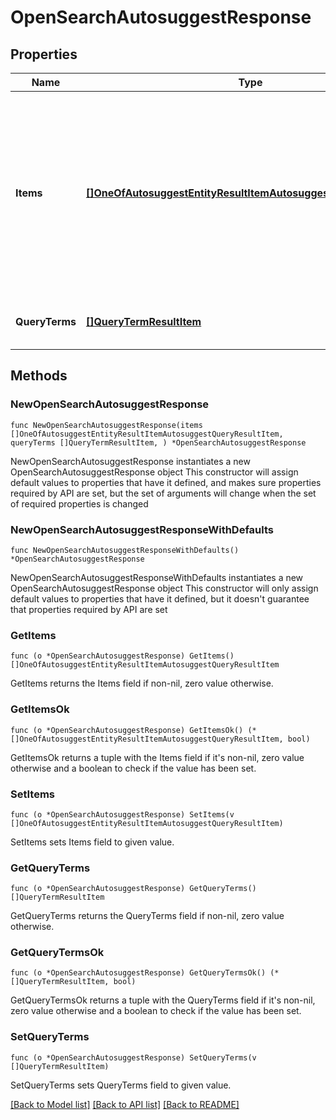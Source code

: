 # OpenSearchAutosuggestResponse

## Properties

Name | Type | Description | Notes
------------ | ------------- | ------------- | -------------
**Items** | [**[]OneOfAutosuggestEntityResultItemAutosuggestQueryResultItem**](OneOfAutosuggestEntityResultItemAutosuggestQueryResultItem.md) | The results are presented as a JSON list of candidates in ranked order (most-likely to least-likely) based on the matched location criteria. | 
**QueryTerms** | [**[]QueryTermResultItem**](QueryTermResultItem.md) | Suggestions for refining individual query terms | 

## Methods

### NewOpenSearchAutosuggestResponse

`func NewOpenSearchAutosuggestResponse(items []OneOfAutosuggestEntityResultItemAutosuggestQueryResultItem, queryTerms []QueryTermResultItem, ) *OpenSearchAutosuggestResponse`

NewOpenSearchAutosuggestResponse instantiates a new OpenSearchAutosuggestResponse object
This constructor will assign default values to properties that have it defined,
and makes sure properties required by API are set, but the set of arguments
will change when the set of required properties is changed

### NewOpenSearchAutosuggestResponseWithDefaults

`func NewOpenSearchAutosuggestResponseWithDefaults() *OpenSearchAutosuggestResponse`

NewOpenSearchAutosuggestResponseWithDefaults instantiates a new OpenSearchAutosuggestResponse object
This constructor will only assign default values to properties that have it defined,
but it doesn't guarantee that properties required by API are set

### GetItems

`func (o *OpenSearchAutosuggestResponse) GetItems() []OneOfAutosuggestEntityResultItemAutosuggestQueryResultItem`

GetItems returns the Items field if non-nil, zero value otherwise.

### GetItemsOk

`func (o *OpenSearchAutosuggestResponse) GetItemsOk() (*[]OneOfAutosuggestEntityResultItemAutosuggestQueryResultItem, bool)`

GetItemsOk returns a tuple with the Items field if it's non-nil, zero value otherwise
and a boolean to check if the value has been set.

### SetItems

`func (o *OpenSearchAutosuggestResponse) SetItems(v []OneOfAutosuggestEntityResultItemAutosuggestQueryResultItem)`

SetItems sets Items field to given value.


### GetQueryTerms

`func (o *OpenSearchAutosuggestResponse) GetQueryTerms() []QueryTermResultItem`

GetQueryTerms returns the QueryTerms field if non-nil, zero value otherwise.

### GetQueryTermsOk

`func (o *OpenSearchAutosuggestResponse) GetQueryTermsOk() (*[]QueryTermResultItem, bool)`

GetQueryTermsOk returns a tuple with the QueryTerms field if it's non-nil, zero value otherwise
and a boolean to check if the value has been set.

### SetQueryTerms

`func (o *OpenSearchAutosuggestResponse) SetQueryTerms(v []QueryTermResultItem)`

SetQueryTerms sets QueryTerms field to given value.



[[Back to Model list]](../README.md#documentation-for-models) [[Back to API list]](../README.md#documentation-for-api-endpoints) [[Back to README]](../README.md)


